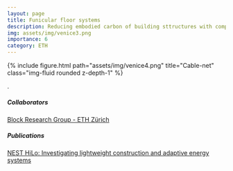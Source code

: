 ```yaml
---
layout: page
title: Funicular floor systems
description: Reducing embodied carbon of building sttructures with compression only floor systems
img: assets/img/venice3.png
importance: 6
category: ETH
---
```


<div class="row">
    <div class="col-sm mt-3 mt-md-0">
        {% include figure.html path="assets/img/venice4.png" title="Cable-net" class="img-fluid rounded z-depth-1" %}
    </div>
</div>
<div class="caption">
    
</div>

.  

##### Collaborators


<a href="https://block.arch.ethz.ch/">Block Research Group - ETH Zürich  </a>  

##### Publications

<a href="http://dx.doi.org/10.1016/j.jobe.2017.06.013">NEST HiLo: Investigating lightweight construction and adaptive energy systems</a>  